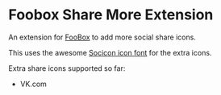 Foobox Share More Extension
=================

An extension for [FooBox][1] to add more social share icons.

This uses the awesome [Socicon icon font][2] for the extra icons.

Extra share icons supported so far:

 - VK.com

  [1]: http://fooplugins.com/plugins/foobox/
  [2]: http://socicon.com/
